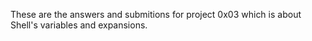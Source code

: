 These are the answers and submitions for project 0x03 which is about Shell's variables and expansions.